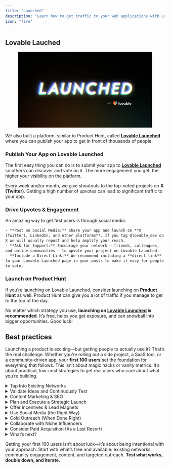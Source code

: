 ```yaml
---
title: "Launched"
description: "Learn how to get traffic to your web applications with Lovable."
icon: "fire"
---
```


## Lovable Lauched

<figure><img src="/images/LovableLaunchedfromFigma.png" alt=""><figcaption></figcaption></figure>

We also built a platform, similar to Product Hunt, called [**Lovable Launched**](https://launched.lovable.dev/) where you can publish your app to get in front of thousands of people.

### Publish Your App on Lovable Launched
The first easy thing you can do is to submit your app to [**Lovable Launched**](https://launched.lovable.dev/) so others can discover and vote on it. The more engagement you get, the higher your visibility on the platform.

    
Every week and/or month, we give shoutouts to the top-voted projects on **X (Twitter)**. Getting a high number of upvotes can lead to significant traffic to your app.

### Drive Upvotes & Engagement
An amazing way to get first users is through social media:

    - **Post on Social Media:** Share your app and launch on **X (Twitter), LinkedIn, and other platforms**. If you tag @lovable_dev on X we will usually repost and help amplify your reach.
    - **Ask for Support:** Encourage your network — friends, colleagues, and online communities — to upvote your project on Lovable Launched.
    - **Include a Direct Link:** We recommend including a **direct link** to your Lovable Launched page in your posts to make it easy for people to vote.

### Launch on Product Hunt
If you’re launching on Lovable Launched, consider launching on **Product Hunt** as well. Product Hunt can give you a lot of traffic if you manage to get to the top of the day.

No matter which strategy you use, **launching on **[**Lovable Launched**](https://launched.lovable.dev/)** is recommended**. It’s free, helps you get exposure, and can snowball into bigger opportunities. Good luck\!

## Best practices 

Launching a product is exciting—but getting people to actually use it? That’s the real challenge. Whether you’re rolling out a side project, a SaaS tool, or a community-driven app, your **first 100 users** set the foundation for everything that follows. This isn’t about magic hacks or vanity metrics. It’s about practical, low-cost strategies to get real users who care about what you’re building.

  <details>
<summary>Tap Into Existing Networks</summary>
Your first users are likely in communities you’re already part of—whether it’s a Slack group, a subreddit, or a personal Twitter following. Instead of spamming, be genuinely helpful and mention your product when relevant.

    ### Where to Start:

    - **Identify personal connections** (friends, colleagues, acquaintances) who might benefit from your product.
    - **Engage in online communities** relevant to your product's niche (e.g., Reddit, Indie Hackers, Discord groups).
    - **Participate** authentically, offering value before mentioning your product.
    - **Find relevant industry groups** in Slack, Twitch or Telegram and engage authentically.

    👉 [Example] If you’re launching a dev tool, start by helping people in **r/webdev** or **r/programming** and mention your tool naturally when it fits.

    🧰 [Gummysearch](), [Casixty](), [Discord]()
</details>
  <details>
<summary>Validate Ideas and Continuously Test</summary>
Before going all in, **validate demand and optimize conversion rates**.

    ### Where to Start:

    - **Develop a Minimum Viable Product (MVP)** to test with early users and gather feedback.
    - **Conduct A/B testing** on different aspects of your product and marketing strategies to determine what resonates best.
    - **Analyze data** to make informed decisions and iterate on your product or approach accordingly.

    👉 [Example] A startup tested two landing pages: One focused on **features**, the other on **user pain points**. The pain-point-focused page had **3x better conversion.**

    🧰 [Lovable](), [PostHog](), [Plausible]()
</details>
  <details>
<summary>Content Marketing & SEO</summary>
People search for solutions every day. If you can create content that solves their problems, you’ll get users—organically.

    ### Where to Start:

    - Create **solution-focused content** (blog posts, tutorials, case studies) addressing your target audience's pain points.
    - **Optimize content** for long-tail keywords with low competition to improve search engine visibility.
    - **Repurpose content** into different formats (e.g., turning a blog post into a video or infographic) to reach a broader audience.

    👉 [Example] If you’re launching a code deployment tool, write **“How to Deploy Your App in 3 Minutes”**, optimize it for search, and share it in dev communities.

    🧰 [BlogFox](), [ChatGPT](), [Ahrefs]()
</details>
  <details>
<summary>Plan and Execute a Strategic Launch</summary>
Platforms like **Product Hunt** and [**Lovable Launched**]() are goldmines for early adopters. They work best when you have a clear audience and a compelling launch message.

    ### Where to Start:

    - Prepare a **clear and concise landing page** that effectively communicates your product's value proposition.
    - **Engage with communities** on platforms like Product Hunt and Lovable Launched prior to your launch to build anticipation.
    - **Coordinate** a launch day plan, including announcements in relevant groups, mailing lists, and social media channels.

    👉 [Example] A founder launched a simple AI-powered calendar tool and got **500\+ upvotes** on Lovable Launched just by engaging with early adopters in startup circles beforehand.

    🧰 [Product Hunt](), [Lovable Launched](), [Hacker News](), [Devto](), [Indie Hackers]()
</details>
  <details>
<summary>Offer Incentives & Lead Magnets</summary>
People love free stuff—especially when it’s valuable. Lead magnets help you build an email list of potential users who actually care about your product.

    ### Where to Start:

    - **Develop valuable lead magnets** (e.g., free templates, eBooks) to encourage sign-ups.
    - Implement **referral programs** rewarding users for bringing in new customers.
    - Provide exclusive beta access or early-bird discounts to create **a sense of urgency** and exclusivity.

    👉 [Example] Dropbox famously used a **double-sided referral program**, which helped them grow from **100K to 4M users in 15 months**.

    🧰 [Google Search Console]()
</details>
  <details>
<summary>Use Social Media (the Right Way)</summary>
Posting about your launch once won’t cut it. Instead, create value-driven content that naturally attracts attention.

    ### Where to Start:

    - **Share engaging content** on platforms like Twitter, LinkedIn, TikTok, or Instagram, tailored to your audience. Use videos to showcase product use cases creatively.
    - **Interact** with followers by responding to comments and messages promptly.
    - **Join and contribute** to groups and discussions where your target audience is active.

    👉 [Example] Instead of just tweeting "We launched\!", share a story: **“We built this to solve [problem]—here’s why it’s different.”**

    🧰 [Youtube](), [X, LinedIn]()
</details>
  <details>
<summary>Cold Outreach (When Done Right)</summary>
Reaching out to potential users directly can work—if you personalize it and avoid sounding salesy.

    ### Where to Start:

    - **Identify potential users** through platforms like LinkedIn, Twitter (X), or industry-specific forums.
    - Craft **personalized, short, non-spammy** messages that address specific needs or challenges of the recipient.
    - **Offer value upfront**, such as exclusive access or personalized demos, without being overly promotional.

    👉 [Example] Instead of "Hey, check out my tool\!", say **“I saw you posted about struggling with X. We built something that might help—want early access?”**

    🧰 [Clay](), [n8n](), [Lemlist]()
</details>
  <details>
<summary>Collaborate with Niche Influencers</summary>
Find micro-influencers who already talk to your target audience and partner with them.

    ### Where to Start:

    - **Research and identify micro-influencers** whose audience aligns with your target market. Look for YouTubers, bloggers, and Twitter creators in your space.
    - Propose **mutually beneficial partnerships**, such as offering free access in exchange for honest reviews or mentions.
    - Ensure collaborations are **authentic** and provide real value to the influencer's audience.
    - Sponsor content if budget allows (but focus on genuine partnerships).

    👉 [Example] If you’re launching a design tool, partner with small UX YouTubers for an honest review.

    🧰 [Youtube](), [X]()
</details>
  <details>
<summary>Consider Paid Acquisition (As a Last Resort)</summary>
While organic methods are cost-effective and build a loyal user base, there might come a time when you consider paid acquisition to scale your efforts. However, it's essential to approach this cautiously to ensure a positive return on investment (ROI).

    ### **Where to Start:**

    - **Set a modest budget:** Begin with a small budget to test the waters without significant financial risk.
    - **Target specific audiences:** Use platforms like Google Ads or Facebook Ads to reach users who fit your ideal customer profile.
    - **Monitor and adjust:** Regularly track the performance of your ads. If certain campaigns aren't delivering results, tweak or discontinue them.
    - **Optimize landing pages:** Ensure that the pages users land on are compelling and relevant, increasing the chances of conversion.

    Remember, while paid acquisition can provide a quick influx of users, it's crucial to balance it with organic strategies to build a sustainable and engaged community.

    🧰 [Google Ads](), [Reddits Ads]()
</details>
  <details>
<summary>What’s next?</summary>
Congratulations on reaching your first milestone of acquiring 100 users\! This achievement validates your MVP's value and its ability to address real user needs. Now, it's time to scale up. By continuously iterating and enhancing your product based on user feedback, the journey to your next 1,000 users will unfold naturally. Keep focusing on delivering value, and success will follow.

    - **Deepen User Engagement:** Engage directly with your initial users to gather feedback and foster a community for sharing insights.
    - **Expand Your Reach:** Identify potential users through personalized outreach and collaborate with influencers to increase visibility.
    - **Enhance Product Value:** Continuously refine your product based on user feedback and introduce unique features that differentiate your offering.
    - **Leverage Content and SEO:** Produce content addressing your audience's pain points and optimize it with relevant keywords for better search rankings.
    - **Implement Referral Programs:** Encourage existing users to refer others by offering incentives.
</details>

Getting your first 100 users isn’t about luck—it’s about being intentional with your approach. Start with what’s free and available: existing networks, community engagement, content, and targeted outreach. **Test what works, double down, and iterate.**
